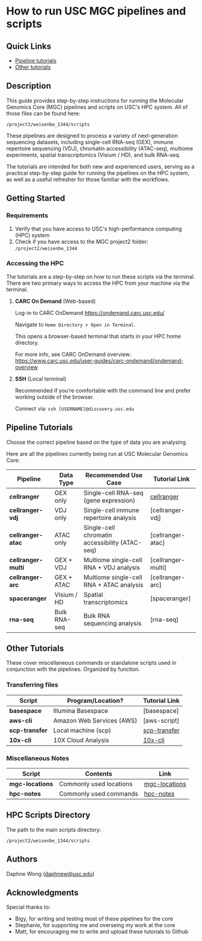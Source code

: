 # How to run USC MGC pipelines and scripts

## Quick Links
- [Pipeline tutorials](/pipeline_tutorials/README.md)
- [Other tutorials](#other-tutorials)

## Description

This guide provides step-by-step instructions for running the Molecular Genomics Core (MGC) pipelines and scripts on USC's HPC system. All of those files can be found here:

```
/project2/weisenbe_1344/scripts
```

These pipelines are designed to process a variety of next-generation sequencing datasets, including single-cell RNA-seq (GEX), immune repertoire sequencing (VDJ), chromatin accessibility (ATAC-seq), multiome experiments, spatial transcriptomics (Visium / HD), and bulk RNA-seq.

The tutorials are intended for both new and experienced users, serving as a practical step-by-step guide for running the pipelines on the HPC system, as well as a useful refresher for those familiar with the workflows.


## Getting Started

### Requirements
1. Verify that you have access to USC's high-performance computing (HPC) system 
2. Check if you have access to the MGC project2 folder: `/project2/weisenbe_1344`

### Accessing the HPC
The tutorials are a step-by-step on how to run these scripts via the terminal. There are two primary ways to access the HPC from your machine via the terminal.

1. **CARC On Demand** (Web-based)  
   
   Log-in to CARC OnDemand https://ondemand.carc.usc.edu/
   
   Navigate to `Home Directory > Open in Terminal`. 
   
   This opens a browser-based terminal that starts in your HPC home directory.
   
   For more info, see CARC OnDemand overview: https://www.carc.usc.edu/user-guides/carc-ondemand/ondemand-overview

2. **SSH** (Local terminal)  
   
   Recommended if you’re comfortable with the command line and prefer working outside of the browser.

   Connect via: `ssh [USERNAME]@discovery.usc.edu`


## Pipeline Tutorials

Choose the correct pipeline based on the type of data you are analysing.

Here are all the pipelines currently being run at USC Molecular Genomics Core:

| Pipeline | Data Type | Recommended Use Case | Tutorial Link |
| ------------ | ------------ | ------------ | ------------ |
| **cellranger** | GEX only     | Single-cell RNA-seq (gene expression) | [cellranger](./pipeline_tutorials/cellranger.md) |
| **cellranger-vdj** | VDJ only | Single-cell immune repertoire analysis | [cellranger-vdj] |
| **cellranger-atac** | ATAC only | Single-cell chromatin accessibility (ATAC-seq) | [cellranger-atac] |
| **cellranger-multi** | GEX + VDJ | Multiome single-cell RNA + VDJ analysis | [cellranger-multi] |
| **cellranger-arc** | GEX + ATAC | Multiome single-cell RNA + ATAC analysis | [cellranger-arc]|
| **spaceranger** | Visium / HD | Spatial transcriptomics | [spaceranger] |
| **rna-seq** | Bulk RNA-seq | Bulk RNA sequencing analysis | [rna-seq] |

## Other Tutorials
These cover miscellaneous commands or standalone scripts used in conjunction with the pipelines. Organized by function.

### Transferring files
| Script | Program/Location? | Tutorial Link |
| ------------ | ------------ | ------------ |
| **basespace** | Illumina Basespace| [basespace] |
| **aws-cli** | Amazon Web Services (AWS) | [aws-script] |
| **scp-transfer** | Local machine (scp)| [scp-transfer](/other_tutorials/file_transfers.md) |
| **10x-cli** | 10X Cloud Analysis | [10x-cli]() |

### Miscellaneous Notes
| Script | Contents | Link |
| ------------ | ------------ | ------------ |
| **mgc-locations** | Commonly used locations | [mgc-locations](/other_tutorials/mgc-locations.md) |
| **hpc-notes** | Commonly used commands | [hpc-notes](/other_tutorials/hpc-linux-notes.md) |



## HPC Scripts Directory
The path to the main scripts directory:
```
/project2/weisenbe_1344/scripts
```

## Authors

Daphne Wong (daphnew@usc.edu)


## Acknowledgments

Special thanks to:
- Bigy, for writing and testing most of these pipelines for the core
- Stephanie, for supporting me and overseing my work at the core
- Matt, for encouraging me to write and upload these tutorials to Github
